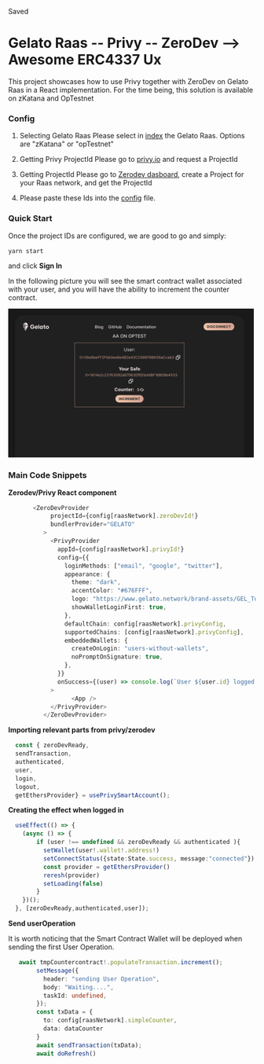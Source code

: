
Saved
# Gelato Raas -- Privy -- ZeroDev --> Awesome ERC4337 Ux

This project showcases how to use Privy together with ZeroDev on Gelato Raas in a React implementation.
For the time being, this solution is available on zKatana and OpTestnet

### Config

1) Selecting Gelato Raas
Please select in [index](/src/index.tsx#9) the Gelato Raas. Options are "zKatana" or "opTestnet"

2) Getting Privy ProjectId
Please go to [privy.io](https://privy.io) and request a ProjectId

3) Getting  ProjectId
Please go to [Zerodev dasboard](https://dashboard.zerodev.app/), create a Project for your Raas network, and get the ProjectId

4) Please paste these Ids into the [config](/src/constants.ts) file.

### Quick Start
Once the project IDs are configured, we are good to go and simply:

```
yarn start

```
and click **Sign In**

In the following picture you will see the smart contract wallet associated with your user, and you will have the ability to increment the counter contract.

<img src="docs/ui.png" width="500"/>

### Main Code Snippets

**Zerodev/Privy React component**

```typescript
       <ZeroDevProvider
            projectId={config[raasNetwork].zeroDevId!}
            bundlerProvider="GELATO"
          >
            <PrivyProvider
              appId={config[raasNetwork].privyId!}
              config={{
                loginMethods: ["email", "google", "twitter"],
                appearance: {
                  theme: "dark",
                  accentColor: "#676FFF",
                  logo: "https://www.gelato.network/brand-assets/GEL_Token_Logos/GEL%20Token%20Logo.svg",
                  showWalletLoginFirst: true,
                },
                defaultChain: config[raasNetwork].privyConfig,
                supportedChains: [config[raasNetwork].privyConfig],
                embeddedWallets: {
                  createOnLogin: "users-without-wallets",
                  noPromptOnSignature: true,
                },
              }}
              onSuccess={(user) => console.log(`User ${user.id} logged in!`)}
            >
                  <App />
            </PrivyProvider>
          </ZeroDevProvider>
```

**Importing relevant parts from privy/zerodev**  

```typescript
  const { zeroDevReady, 
  sendTransaction, 
  authenticated, 
  user, 
  login, 
  logout, 
  getEthersProvider} = usePrivySmartAccount();
```

**Creating the effect when logged in**  

```typescript
  useEffect(() => {
    (async () => {
        if (user !== undefined && zeroDevReady && authenticated ){
          setWallet(user!.wallet!.address!)
          setConnectStatus({state:State.success, message:"connected"})
          const provider = getEthersProvider()
          reresh(provider)
          setLoading(false)
        }
    })();
  }, [zeroDevReady,authenticated,user]);
```

**Send userOperation**

It is worth noticing that the Smart Contract Wallet will be deployed when sending the first User Operation.
```typescript
   await tmpCountercontract!.populateTransaction.increment();
        setMessage({
          header: "sending User Operation",
          body: "Waiting....",
          taskId: undefined,
        });
        const txData = {
          to: config[raasNetwork].simpleCounter,
          data: dataCounter
        }
        await sendTransaction(txData);
        await doRefresh()

```
